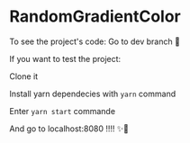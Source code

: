# RandomGradientColor

To see the project's code:
Go to dev branch 👀

If you want to test the project:

Clone it

Install yarn dependecies with ```yarn``` command

Enter ```yarn start``` commande

And go to localhost:8080 !!!! ✨🚀